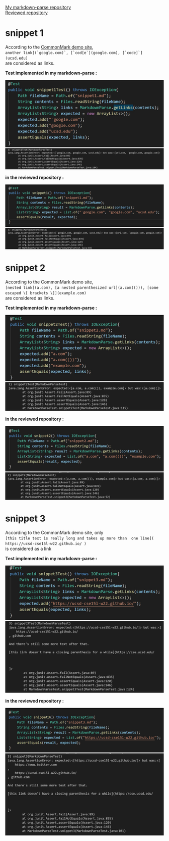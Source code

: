 [My markdown-parse repository](https://github.com/eunkjm/CSE15L-RoseateSpoonbill)
<br />[Reviewed repository](https://github.com/Shree-G/markdown-parse)

# snippet 1
According to the [CommonMark demo site](https://spec.commonmark.org/dingus/), 
<br />``another link](`google.com)`, [`cod[e`](google.com), [`code]`](ucsd.edu)``
<br />are considered as links.

**Test implemented in my markdown-parse :**

![image](snippet1.jpg)
![image](failedsnippet1.jpg)

**in the reviewed repository :**

![image](snippet1.1.jpg)
![image](snippet1failure.jpg)

# snippet 2
According to the CommonMark demo site,
<br />`[nested link](a.com), [a nested parenthesized url](a.com(())), [some escaped \[ brackets \]](example.com)`
<br />are considered as links.

**Test implemented in my markdown-parse :**

![image](snippet2.jpg)
![image](failedsnippet2.jpg)

**in the reviewed repository :**

![image](snippet2.1.jpg)
![image](snippet2failure.jpg)

# snippet 3
According to the CommonMark demo site, only
<br />`[this title text is really long and takes up more than 
one line](
    https://ucsd-cse15l-w22.github.io/
)`
<br />is considered as a link

**Test implemented in my markdown-parse :**

![image](snippet3.jpg)
![image](failedsnippet3.jpg)

**in the reviewed repository :**

![image](snippet3.1.jpg)
![image](snippet3failure.jpg)


